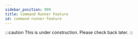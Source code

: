 ```yaml
---
sidebar_position: 999
title: Command Runner Feature
id: command-runner-feature
---
```


:::caution
This is under construction. Please check back later.
:::
